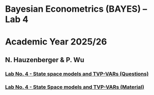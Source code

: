 # Bayesian Econometrics (BAYES) – Lab 4
# Academic Year 2025/26
## N. Hauzenberger & P. Wu

### [Lab No. 4 - State space models and TVP-VARs (Questions)](./Questions.pdf)
### [Lab No. 4 - State Space models and TVP-VARs (Material)](https://github.com/nhauzenb/SGPE-ECNM11060/tree/main/Main%20Lab%20Material%20(Matlab)/Lab%204)
